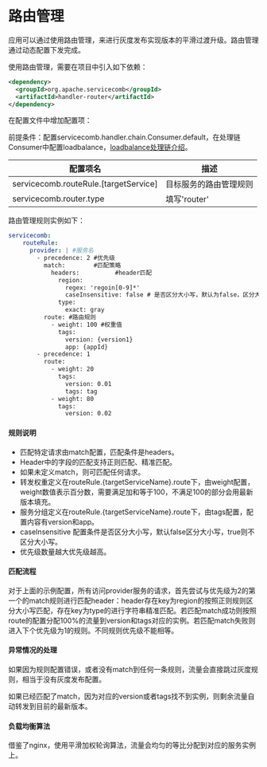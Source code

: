 # 路由管理

应用可以通过使用路由管理，来进行灰度发布实现版本的平滑过渡升级。路由管理通过动态配置下发完成。 

使用路由管理，需要在项目中引入如下依赖：

```xml
<dependency>
  <groupId>org.apache.servicecomb</groupId>
  <artifactId>handler-router</artifactId>
</dependency>
```

在配置文件中增加配置项：

前提条件：配置servicecomb.handler.chain.Consumer.default，在处理链Consumer中配置loadbalance，[loadbalance处理链介绍](./loadbalance.md)。

| 配置项名                                   | 描述                   |
| ------------------------------------------ | ---------------------- |
| servicecomb.routeRule.[targetService]      | 目标服务的路由管理规则 |
| servicecomb.router.type                    | 填写'router'           |

路由管理规则实例如下：

```yaml
servicecomb:
    routeRule:  
      provider: | #服务名
        - precedence: 2 #优先级
          match:        #匹配策略
            headers:          #header匹配
              region:            
                regex: 'regoin[0-9]*'
                caseInsensitive: false # 是否区分大小写，默认为false，区分大小写
              type:         
                exact: gray
          route: #路由规则
            - weight: 100 #权重值
              tags:
                version: {version1}
                app: {appId}
        - precedence: 1
          route:
            - weight: 20
              tags:
                version: 0.01
                tags: tag
            - weight: 80
              tags:
                version: 0.02
```

#### 规则说明

- 匹配特定请求由match配置，匹配条件是headers。
- Header中的字段的匹配支持正则匹配、精准匹配。
- 如果未定义match，则可匹配任何请求。
- 转发权重定义在routeRule.{targetServiceName}.route下，由weight配置，weight数值表示百分数，需要满足加和等于100，不满足100的部分会用最新版本填充。
- 服务分组定义在routeRule.{targetServiceName}.route下，由tags配置，配置内容有version和app。
- caseInsensitive 配置条件是否区分大小写，默认false区分大小写，true则不区分大小写。
- 优先级数量越大优先级越高。

#### 匹配流程

对于上面的示例配置，所有访问provider服务的请求，首先尝试与优先级为2的第一个的match规则进行匹配header：header存在key为region的按照正则规则区分大小写匹配，存在key为type的进行字符串精准匹配。若匹配match成功则按照route的配置分配100%的流量到version和tags对应的实例。若匹配match失败则进入下个优先级为1的规则。不同规则优先级不能相等。

#### 异常情况的处理

如果因为规则配置错误，或者没有match到任何一条规则，流量会直接跳过灰度规则，相当于没有灰度发布配置。

如果已经匹配了match，因为对应的version或者tags找不到实例，则剩余流量自动转发到目前的最新版本。

#### 负载均衡算法

借鉴了nginx，使用平滑加权轮询算法，流量会均匀的等比分配到对应的服务实例上。